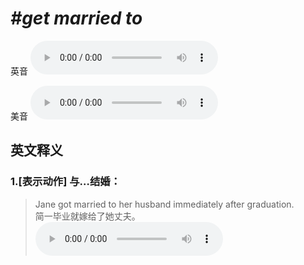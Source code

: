# ***\#get married to*** 
英音
<audio src="./media/get married to1_AAC.aac" controls="controls"></audio>

美音
<audio src="./media/get married to2_AAC.aac" controls="controls"></audio>



  

英文释义
---
### 1.**[表示动作] 与…结婚：**  

 > Jane got married to her husband immediately after graduation.   
 > 简一毕业就嫁给了她丈夫。    
<audio src="./media/married-4.aac" controls="controls"></audio>


